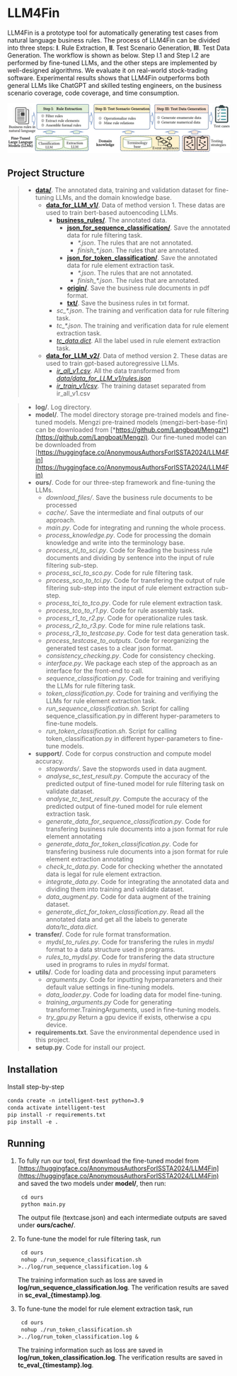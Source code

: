 # LLM4Fin

LLM4Fin is a prototype tool for automatically generating test cases from natural language business rules. The process of LLM4Fin can be divided into three steps: **I**. Rule Extraction, **II**. Test Scenario Generation, **III**. Test Data Generation. The workflow is shown as below. Step I.1 and Step I.2 are performed by fine-tuned LLMs, and the other steps are implemented by well-designed algorithms. We evaluate it on real-world stock-trading software. Experimental results shows that LLM4Fin outperforms both general LLMs like ChatGPT and skilled testing engineers, on the business scenario coverage, code coverage, and time consumption. 

![Workflow of LLM4Fin](./figure/workflow.png)

## Project Structure 

> - [**data/**](./data/).  The annotated data, training and validation dataset for fine-tuning LLMs, and the domain knowledge base.
>   - [**data_for_LLM_v1/**](./data/data_for_LLM_v1/). Data of method version 1. These datas are used to train bert-based autoencoding LLMs.
>       - [**business_rules/**](./data/data_for_LLM_v1/business_rules/). The annotated data.
>           - [**json_for_sequence_classification/**](./data/data_for_LLM_v1/business_rules/json_for_sequence_classification/). Save the annotated data for rule filtering task.
>               - *\*.json*. The rules that are not annotated.
>               - *finish_\*.json*. The rules that are annotated.
>           - [**json_for_token_classification/**](./data/data_for_LLM_v1/business_rules/json_for_token_classification/). Save the annotated data for rule element extraction task.
>               - *\*.json*. The rules that are not annotated.
>               - *finish_\*.json*. The rules that are annotated.
>           - [**origin/**](./data/data_for_LLM_v1/business_rules/origin/). Save the business rule documents in pdf format.
>           - [**txt/**](./data/data_for_LLM_v1/business_rules/txt/). Save the business rules in txt format.
>       - *sc_\*.json*. The training and verification data for rule filtering task.
>       - *tc_\*.json*. The training and verification data for rule element extraction task.
>       - [*tc_data.dict*](./data/data_for_LLM_v1/tc_data.dict). All the label used in rule element extraction task.
>   - [**data_for_LLM_v2/**](./data/data_for_LLM_v2/). Data of method version 2. These datas are used to train gpt-based autoregressive LLMs.
>       - [*ir_all_v1.csv*](./data/data_for_LLM_v2/ir_all_v1.csv). All the data transformed from [*data/data_for_LLM_v1/rules.json*](./data/data_for_LLM_v1/rules.json)
>       - [*ir_train_v1/csv*](./data/data_for_LLM_v2/ir_train_v1.csv). The training dataset separated from ir_all_v1.csv

> - **log/**. Log directory.
> - **model/**. The model directory storage pre-trained models and fine-tuned models. Mengzi pre-trained models (mengzi-bert-base-fin) can be downloaded from [*https://github.com/Langboat/Mengzi*](https://github.com/Langboat/Mengzi). Our fine-tuned model can be downloaded from [https://huggingface.co/AnonymousAuthorsForISSTA2024/LLM4Fin](https://huggingface.co/AnonymousAuthorsForISSTA2024/LLM4Fin)
> - **ours/**.  Code for our three-step framework and fine-tuning the LLMs.
>   - *download_files/*. Save the business rule documents to be processed
>   - *cache/*. Save the intermediate and final outputs of our approach.
>   - *main.py*. Code for integrating and running the whole process.
>   - *process_knowledge.py*. Code for processing the domain knowledge and write into the terminology base.
>   - *process_nl_to_sci.py*. Code for Reading the business rule documents and dividing by sentence into the input of rule filtering sub-step.
>   - *process_sci_to_sco.py*. Code for rule filtering task.
>   - *process_sco_to_tci.py*. Code for transfering the output of rule filtering sub-step into the input of rule element extraction sub-step.
>   - *process_tci_to_tco.py*. Code for rule element extraction task.
>   - *process_tco_to_r1.py*. Code for rule assembly task.
>   - *process_r1_to_r2.py*. Code for operationalize rules task.
>   - *process_r2_to_r3.py*. Code for mine rule relations task.
>   - *process_r3_to_testcase.py*. Code for test data generation task.
>   - *process_testcase_to_outputs*. Code for reorganizing the generated test cases to a clear json format.
>   - *consistency_checking.py*. Code for consistency checking.
>   - *interface.py*. We package each step of the approach as an interface for the front-end to call.
>   - *sequence_classification.py*. Code for training and verifiying the LLMs for rule filtering task.
>   - *token_classification.py*. Code for training and verifiying the LLMs for rule element extraction task.
>   - *run_sequence_classification.sh*. Script for calling sequence_classification.py in different hyper-parameters to fine-tune models.
>   - *run_token_classification.sh*. Script for calling token_classification.py in different hyper-parameters to fine-tune models.
> - **support/**.  Code for corpus construction and compute model accuracy.
>   - *stopwords/*. Save the stopwords used in data augment.
>   - *analyse_sc_test_result.py*. Compute the accuracy of the predicted output of fine-tuned model for rule filtering task on validate dataset.
>   - *analyse_tc_test_result.py*. Compute the accuracy of the predicted output of fine-tuned model for rule element extraction task.
>   - *generate_data_for_sequence_classification.py*. Code for transfering business rule documents into a json format for rule element annotating
>   - *generate_data_for_token_classification.py*. Code for transfering business rule documents into a json format for rule element extraction annotating
>   - *check_tc_data.py*. Code for checking whether the annotated data is legal for rule element extraction.
>   - *integrate_data.py*. Code for integrating the annotated data and dividing them into training and validate dataset.
>   - *data_augment.py*. Code for data augment of the training dataset.
>   - *generate_dict_for_token_classification.py*. Read all the annotated data and get all the labels to generate *data/tc_data.dict*.
> - **transfer/**.  Code for rule format transformation.
>   - *mydsl_to_rules.py*. Code for transfering the rules in *mydsl* format to a data structure used in programs.
>   - *rules_to_mydsl.py*. Code for transfering the data structure used in programs to rules in *mydsl* format.
> - **utils/**.  Code for loading data and processing input parameters
>   - *arguments.py*.  Code for inputting hyperparameters and their default value settings in fine-tuning models.
>   - *data_loader.py*.  Code for loading data for model fine-tuning.
>   - *training_arguments.py*  Code for generating transformer.TrainingArguments, used in fine-tuning models.
>   - *try_gpu.py*  Return a gpu device if exists, otherwise a cpu device.
> - **requirements.txt**. Save the environmental dependence used in this project.
> - **setup.py**. Code for install our project. 


## Installation
Install step-by-step

    conda create -n intelligent-test python=3.9
    conda activate intelligent-test
    pip install -r requirements.txt
    pip install -e .

## Running
1. To fully run our tool, first download the fine-tuned model from [https://huggingface.co/AnonymousAuthorsForISSTA2024/LLM4Fin](https://huggingface.co/AnonymousAuthorsForISSTA2024/LLM4Fin) and saved the two models under **model/**, then run:

        cd ours
        python main.py
    
    The output file (textcase.json) and each intermediate outputs are saved under **ours/cache/**.

2. To fune-tune the model for rule filtering task, run

        cd ours
        nohup ./run_sequence_classification.sh >../log/run_sequence_classification.log &

    The training information such as loss are saved in **log/run_sequence_classification.log**. The verification results are saved in **sc_eval_{timestamp}.log**.

3. To fune-tune the model for rule element extraction task, run

        cd ours
        nohup ./run_token_classification.sh >../log/run_token_classification.log &
    
    The training information such as loss are saved in **log/run_token_classification.log**. The verification results are saved in **tc_eval_{timestamp}.log**.